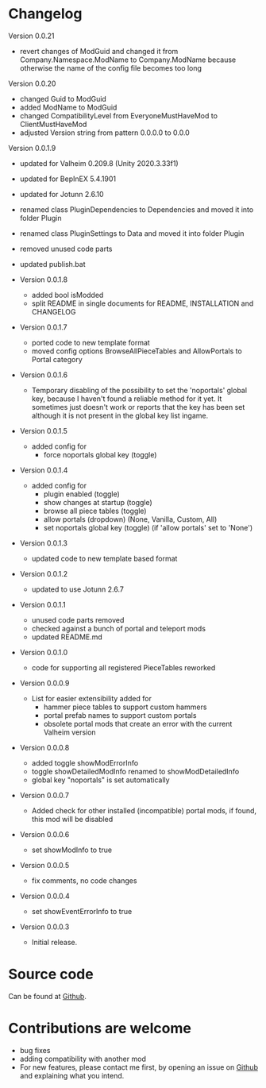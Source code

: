# Changelog

Version 0.0.21
   * revert changes of ModGuid and changed it from Company.Namespace.ModName to Company.ModName because otherwise the name of the config file becomes too long

Version 0.0.20
   * changed Guid to ModGuid
   * added ModName to ModGuid
   * changed CompatibilityLevel from EveryoneMustHaveMod to ClientMustHaveMod
   * adjusted Version string from pattern 0.0.0.0 to 0.0.0

Version 0.0.1.9
   * updated for Valheim 0.209.8 (Unity 2020.3.33f1)
   * updated for BepInEX 5.4.1901
   * updated for Jotunn 2.6.10
   * renamed class PluginDependencies to Dependencies and moved it into folder Plugin
   * renamed class PluginSettings to Data and moved it into folder Plugin
   * removed unused code parts
   * updated publish.bat

* Version 0.0.1.8
  * added bool isModded
  * split README in single documents for README, INSTALLATION and CHANGELOG

* Version 0.0.1.7
  * ported code to new template format
  * moved config options BrowseAllPieceTables and AllowPortals to Portal category

* Version 0.0.1.6
    * Temporary disabling of the possibility to set the 'noportals' global key, because I haven't found a reliable method for it yet. It sometimes just doesn't work or reports that the key has been set although it is not present in the global key list ingame.

* Version 0.0.1.5
  * added config for
    - force noportals global key (toggle)

* Version 0.0.1.4
  * added config for
    - plugin enabled (toggle)
    - show changes at startup (toggle)
    - browse all piece tables (toggle)
    - allow portals (dropdown) (None, Vanilla, Custom, All)
    - set noportals global key (toggle) (if 'allow portals' set to 'None')

* Version 0.0.1.3
  * updated code to new template based format

* Version 0.0.1.2
  * updated to use Jotunn 2.6.7

* Version 0.0.1.1
  * unused code parts removed
  * checked against a bunch of portal and teleport mods
  * updated README.md

* Version 0.0.1.0
  * code for supporting all registered PieceTables reworked

* Version 0.0.0.9
  * List for easier extensibility added for
    - hammer piece tables to support custom hammers
    - portal prefab names to support custom portals
    - obsolete portal mods that create an error with the current Valheim version

* Version 0.0.0.8
  * added toggle showModErrorInfo
  * toggle showDetailedModInfo renamed to showModDetailedInfo
  * global key "noportals" is set automatically

* Version 0.0.0.7
  * Added check for other installed (incompatible) portal mods, if found, this mod will be disabled

* Version 0.0.0.6
  * set showModInfo to true

* Version 0.0.0.5
  * fix comments, no code changes

* Version 0.0.0.4
  * set showEventErrorInfo to true

* Version 0.0.0.3
  * Initial release.

# Source code

Can be found at [Github](https://github.com/NitrinaxValheim/NoPortal).

# Contributions are welcome

* bug fixes
* adding compatibility with another mod
* For new features, please contact me first, by opening an issue on [Github](https://github.com/NitrinaxValheim/NoPortal/issues) and explaining what you intend.
